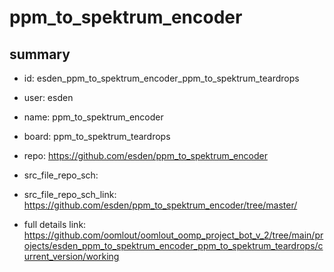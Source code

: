 # ppm_to_spektrum_encoder
 
## summary 
* id: esden_ppm_to_spektrum_encoder_ppm_to_spektrum_teardrops
* user: esden
* name: ppm_to_spektrum_encoder
* board: ppm_to_spektrum_teardrops
* repo: https://github.com/esden/ppm_to_spektrum_encoder



* src_file_repo_sch: 
* src_file_repo_sch_link: https://github.com/esden/ppm_to_spektrum_encoder/tree/master/
* full details link: https://github.com/oomlout/oomlout_oomp_project_bot_v_2/tree/main/projects/esden_ppm_to_spektrum_encoder_ppm_to_spektrum_teardrops/current_version/working  






